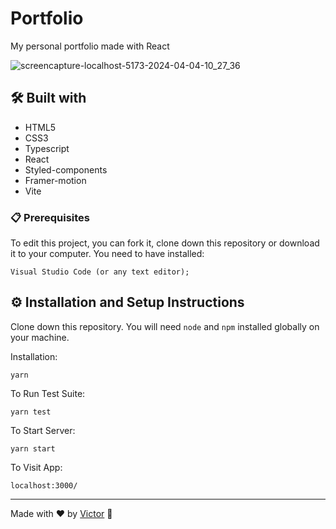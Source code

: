 # Portfolio
My personal portfolio made with React

![screencapture-localhost-5173-2024-04-04-10_27_36](https://github.com/V1ctorBarbosa/Portfolio/assets/101783823/d492975d-6f26-43b9-b8a3-e366ab6def3b)


## 🛠️ Built with

* HTML5
* CSS3
* Typescript
* React
* Styled-components
* Framer-motion
* Vite

### 📋 Prerequisites

To edit this project, you can fork it, clone down this repository or download it to your computer. You need to have installed:

```
Visual Studio Code (or any text editor);
```

## ⚙️ Installation and Setup Instructions

Clone down this repository. You will need `node` and `npm` installed globally on your machine.  

Installation:

`yarn`  

To Run Test Suite:  

`yarn test`  

To Start Server:

`yarn start`  

To Visit App:

`localhost:3000/`

---
Made with ❤️ by [Victor](https://github.com/V1ctorBarbosa) 🐶
